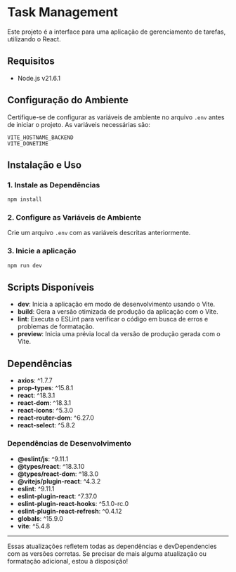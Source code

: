 # Task Management

Este projeto é a interface para uma aplicação de gerenciamento de tarefas, utilizando o React.

## Requisitos

- Node.js v21.6.1

## Configuração do Ambiente

Certifique-se de configurar as variáveis de ambiente no arquivo `.env` antes de iniciar o projeto. As variáveis necessárias são:

```
VITE_HOSTNAME_BACKEND
VITE_DONETIME
```

## Instalação e Uso

### 1. Instale as Dependências

```sh
npm install
```

### 2. Configure as Variáveis de Ambiente

Crie um arquivo `.env` com as variáveis descritas anteriormente.

### 3. Inicie a aplicação

```sh
npm run dev
```

## Scripts Disponíveis

- **dev**: Inicia a aplicação em modo de desenvolvimento usando o Vite.
- **build**: Gera a versão otimizada de produção da aplicação com o Vite.
- **lint**: Executa o ESLint para verificar o código em busca de erros e problemas de formatação.
- **preview**: Inicia uma prévia local da versão de produção gerada com o Vite.

## Dependências

- **axios**: ^1.7.7
- **prop-types**: ^15.8.1
- **react**: ^18.3.1
- **react-dom**: ^18.3.1
- **react-icons**: ^5.3.0
- **react-router-dom**: ^6.27.0
- **react-select**: ^5.8.2

### Dependências de Desenvolvimento

- **@eslint/js**: ^9.11.1
- **@types/react**: ^18.3.10
- **@types/react-dom**: ^18.3.0
- **@vitejs/plugin-react**: ^4.3.2
- **eslint**: ^9.11.1
- **eslint-plugin-react**: ^7.37.0
- **eslint-plugin-react-hooks**: ^5.1.0-rc.0
- **eslint-plugin-react-refresh**: ^0.4.12
- **globals**: ^15.9.0
- **vite**: ^5.4.8

--- 

Essas atualizações refletem todas as dependências e devDependencies com as versões corretas. Se precisar de mais alguma atualização ou formatação adicional, estou à disposição!